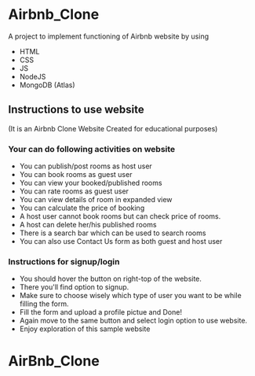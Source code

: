 # Airbnb_Clone
A project to implement functioning of Airbnb website by using
- HTML
- CSS
- JS
- NodeJS
- MongoDB (Atlas)


## Instructions to use website
(It is an Airbnb Clone Website Created for educational purposes)

### Your can do following activities on website

- You can publish/post rooms as host user
- You can book rooms as guest user
- You can view your booked/published rooms
- You can rate rooms as guest user
- You can view details of room in expanded view
- You can calculate the price of booking
- A host user cannot book rooms but can check price of rooms.
- A host can delete her/his published rooms
- There is a search bar which can be used to search rooms
- You can also use Contact Us form as both guest and host user

### Instructions for signup/login

- You should hover the button on right-top of the website.
- There you'll find option to signup.
- Make sure to choose wisely which type of user you want to be while filling the form.
- Fill the form and upload a profile pictue and Done!
- Again move to the same button and select login option to use website.
- Enjoy exploration of this sample website
# AirBnb_Clone
